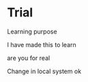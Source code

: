 # Trial
Learning purpose


I have made this to learn 


are you for real

Change in local system
ok
